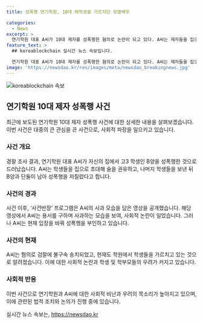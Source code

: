 ```yaml
---
title: 성폭행 연기학원, 10대 여학생을 가르치던 유명배우

categories:
  - News
excerpt: >
  연기학원 대표 A씨가 10대 제자를 성폭행한 혐의로 논란이 되고 있다. A씨는 제자들을 집으로 초대해 술을 권유한 뒤, 학원비를 미납한 것을 이유로 성폭행을 행한 것으로 전해졌다. 해당 사건으로 인해 B양의 부모는 경찰의 수사 결과를 통해 사실을 알게 되었고, A씨는 불구속 송치되었지만 여전히 학원을 운영 중이다. A씨가 유명 연기자로 알려져 파장이 예상되는 가운데, 이 사건은 사회적인 관심을 모으고 있다. (단어 수: 112)
feature_text: >
  ## koreablockchain 실시간 뉴스 속보입니다.

  연기학원 대표 A씨가 10대 제자를 성폭행한 혐의로 논란이 되고 있다. A씨는 제자들을 집으로 초대해 술을 권유한 뒤, 학원비를 미납한 것을 이유로 성폭행을 행한 것으로 전해졌다. 해당 사건으로 인해 B양의 부모는 경찰의 수사 결과를 통해 사실을 알게 되었고, A씨는 불구속 송치되었지만 여전히 학원을 운영 중이다. A씨가 유명 연기자로 알려져 파장이 예상되는 가운데, 이 사건은 사회적인 관심을 모으고 있다. (단어 수: 112)
image: 'https://newsdao.kr/res/images/meta/newsdao_breakingnews.jpg'
---
```


<p><img src="https://newsdao.kr/res/images/meta/newsdao_breakingnews.jpg" alt="koreablockchain 속보" /></p>

<h2 data-ke-size="size26">연기학원 10대 제자 성폭행 사건</h2>

<p data-ke-size="size16"> 최근에 보도된 연기학원 10대 제자 성폭행 사건에 대한 상세한 내용을 살펴보겠습니다. 이번 사건은 대중의 큰 관심을 끈 사건으로, 사회적 파장을 일으키고 있습니다.</p>

<h3>사건 개요</h3>

<p data-ke-size="size16">경찰 조사 결과, 연기학원 대표 A씨가 자신의 집에서 고3 학생인 B양을 성폭행한 것으로 드러났습니다. A씨는 학생들을 집으로 초대해 술을 권유하고, 나머지 학생들을 보낸 뒤 B양과 단둘이 남아 성폭행을 저질렀다고 합니다.</p>

<h3>사건의 경과</h3>

<p data-ke-size="size16">사건 이후, ‘사건반장’ 프로그램은 A씨의 사과 모습을 담은 영상을 공개했습니다. 해당 영상에서 A씨는 용서를 구하며 사과하는 모습을 보여, 사회적 논란이 일었습니다. 그러나 A씨는 현재 입장을 바꿔 성폭행을 부인하고 있습니다.</p>

<h3>사건의 현재</h3>

<p data-ke-size="size16">A씨는 혐의로 검찰에 불구속 송치되었고, 현재도 학원에서 학생들을 가르치고 있는 것으로 알려졌습니다. 이에 대한 사회적 논란과 학생 및 학부모들의 우려가 커지고 있습니다.</p>

<h3>사회적 반응</h3>

<p data-ke-size="size16">이번 사건으로 연기학원과 A씨에 대한 사회적 비난과 우려의 목소리가 높아지고 있으며, 이에 관련된 법적 조치와 논의가 진행 중에 있습니다.</p>
실시간 뉴스 속보는, <a href="https://newsdao.kr" rel="dofollow">https://newsdao.kr</a>


